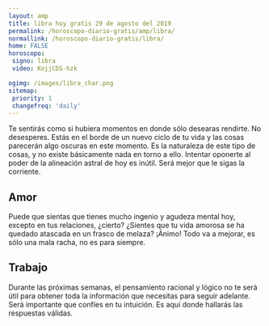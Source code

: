 ```yaml
---
layout: amp
title: libra hoy gratis 29 de agosto del 2019 
permalink: /horoscopo-diario-gratis/amp/libra/
normallink: /horoscopo-diario-gratis/libra/
home: FALSE
horoscopo:
 signo: libra
 video: KojjCDS-hzk

ogimg: /images/libra_char.png
sitemap:
 priority: 1
 changefreq: 'daily'
---
```



Te sentirás como si hubiera momentos en donde sólo desearas rendirte. No desesperes. Estás en el borde de un nuevo ciclo de tu vida y las cosas parecerán algo oscuras en este momento. Es la naturaleza de este tipo de cosas, y no existe básicamente nada en torno a ello. Intentar oponerte al poder de la alineación astral de hoy es inútil. Será mejor que le sigas la corriente.

## Amor

Puede que sientas que tienes mucho ingenio y agudeza mental hoy, excepto en tus relaciones, ¿cierto? ¿Sientes que tu vida amorosa se ha quedado atascada en un frasco de melaza? ¡Ánimo! Todo va a mejorar, es sólo una mala racha, no es para siempre.

## Trabajo

Durante las próximas semanas, el pensamiento racional y lógico no te será útil para obtener toda la información que necesitas para seguir adelante. Será importante que confíes en tu intuición. Es aquí donde hallarás las respuestas válidas.